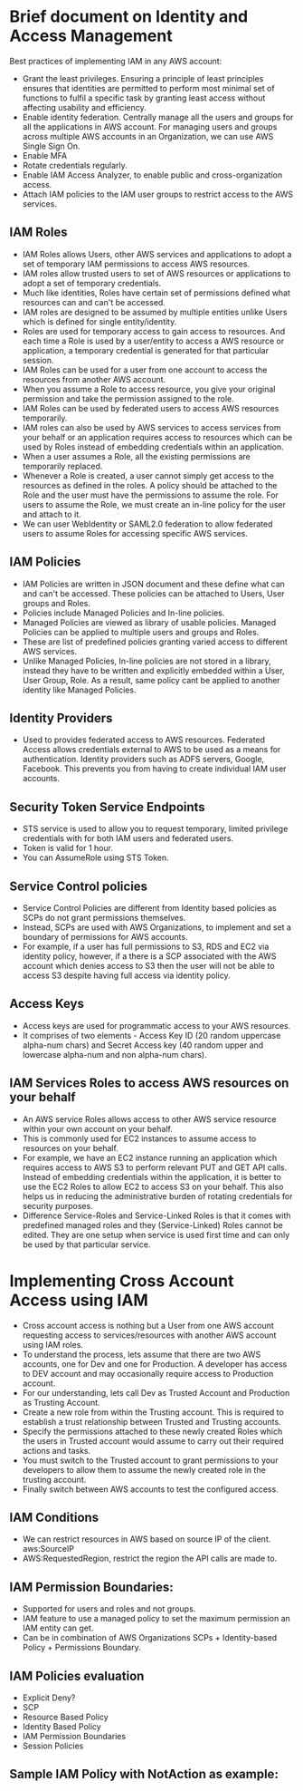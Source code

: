 # Brief document on Identity and Access Management

Best practices of implementing IAM in any AWS account:

- Grant the least privileges. Ensuring a principle of least principles ensures that
  identities are permitted to perform most minimal set of functions to fulfil a specific
  task by granting least access without affecting usability and efficiency.
- Enable identity federation. Centrally manage all the users and groups for all the
  applications in AWS account. For managing users and groups across multiple AWS accounts
  in an Organization, we can use AWS Single Sign On.
- Enable MFA
- Rotate credentials regularly.
- Enable IAM Access Analyzer, to enable public and cross-organization access.
- Attach IAM policies to the IAM user groups to restrict access to the AWS services.

## IAM Roles
- IAM Roles allows Users, other AWS services and applications to adopt a set of
  temporary IAM permissions to access AWS resources.
- IAM roles allow trusted users to set of AWS resources or applications to adopt a
  set of temporary credentials.
- Much like identities, Roles have certain set of permissions defined what resources can and
  can't be accessed.
- IAM roles are designed to be assumed by multiple entities unlike Users which is
  defined for single entity/identity.
- Roles are used for temporary access to gain access to resources. And each time
  a Role is used by a user/entity to access a AWS resource or application, a temporary
  credential is generated for that particular session.
- IAM Roles can be used for a user from one account to access the resources from
  another AWS account.
- When you assume a Role to access resource, you give your original permission and
  take the permission assigned to the role.
- IAM Roles can be used by federated users to access AWS resources temporarily.
- IAM roles can also be used by AWS services to access services from your behalf
  or an application requires access to resources which can be used by Roles instead
  of embedding credentials within an application.
- When a user assumes a Role, all the existing permissions are temporarily replaced.
- Whenever a Role is created, a user cannot simply get access to the resources as defined
  in the roles. A policy should be attached to the Role and the user must have the
  permissions to assume the role. For users to assume the Role, we must create an
  in-line policy for the user and attach to it.
- We can user WebIdentity or SAML2.0 federation to allow federated users to assume Roles
  for accessing specific AWS services.

## IAM Policies
- IAM Policies are written in JSON document and these define what can and can't be
  accessed. These policies can be attached to Users, User groups and Roles.
- Policies include Managed Policies and In-line policies.
- Managed Policies are viewed as library of usable policies. Managed Policies can be
  applied to multiple users and groups and Roles.
- These are list of predefined policies granting varied access to different AWS services.
- Unlike Managed Policies, In-line policies are not stored in a library, instead they
  have to be written and explicitly embedded within a User, User Group, Role. As a
  result, same policy cant be applied to another identity like Managed Policies.

## Identity Providers
- Used to provides federated access to AWS resources. Federated Access allows credentials
  external to AWS to be used as a means for authentication. Identity providers such
  as ADFS servers, Google, Facebook. This prevents you from having to create individual
  IAM user accounts.

## Security Token Service Endpoints
- STS service is used to allow you to request temporary, limited privilege credentials with
  for both IAM users and federated users.
- Token is valid for 1 hour.
- You can AssumeRole using STS Token.

## Service Control policies
- Service Control Policies are different from Identity based policies as SCPs do not
  grant permissions themselves.
- Instead, SCPs are used with AWS Organizations, to implement and set a boundary of
  permissions for AWS accounts.
- For example, if a user has full permissions to S3, RDS and EC2 via identity policy,
  however, if a there is a SCP associated with the AWS account which denies access
  to S3 then the user will not be able to access S3 despite having full access via
  identity policy.

## Access Keys
- Access keys are used for programmatic access to your AWS resources.
- It comprises of two elements - Access Key ID (20 random uppercase alpha-num chars)
  and Secret Access key (40 random upper and lowercase alpha-num and non alpha-num chars).

## IAM Services Roles to access AWS resources on your behalf
- An AWS service Roles allows access to other AWS service resource within your own
  account on your behalf.
- This is commonly used for EC2 instances to assume access to resources on your behalf.
- For example, we have an EC2 instance running an application which requires access to
  AWS S3 to perform relevant PUT and GET API calls. Instead of embedding credentials
  within the application, it is better to use the EC2 Roles to allow EC2 to access
  S3 on your behalf. This also helps us in reducing the administrative burden of
  rotating credentials for security purposes.
- Difference Service-Roles and Service-Linked Roles is that it comes with predefined
  managed roles and they (Service-Linked) Roles cannot be edited. They are one setup
  when service is used first time and can only be used by that particular service.

# Implementing Cross Account Access using IAM

- Cross account access is nothing but a User from one AWS account requesting access to
  services/resources with another AWS account using IAM roles.
- To understand the process, lets assume that there are two AWS accounts, one for Dev
  and one for Production. A developer has access to DEV account and may occasionally
  require access to Production account.
- For our understanding, lets call Dev as Trusted Account and Production as Trusting Account.
- Create a new role from within the Trusting account. This is required to establish a
  trust relationship between Trusted and Trusting accounts.
- Specify the permissions attached to these newly created Roles which the users in
  Trusted account would assume to carry out their required actions and tasks.
- You must switch to the Trusted account to grant permissions to your developers
  to allow them to assume the newly created role in the trusting account.
- Finally switch between AWS accounts to test the configured access.

## IAM Conditions
- We can restrict resources in AWS based on source IP of the client. aws:SourceIP
- AWS:RequestedRegion, restrict the region the API calls are made to.

## IAM Permission Boundaries:
- Supported for users and roles and not groups.
- IAM feature to use a managed policy to set the maximum permission an IAM entity can get.
- Can be in combination of AWS Organizations SCPs + Identity-based Policy + Permissions Boundary.

## IAM Policies evaluation
- Explicit Deny?
- SCP
- Resource Based Policy
- Identity Based Policy
- IAM Permission Boundaries
- Session Policies

## Sample IAM Policy with NotAction as example:
```json
```
